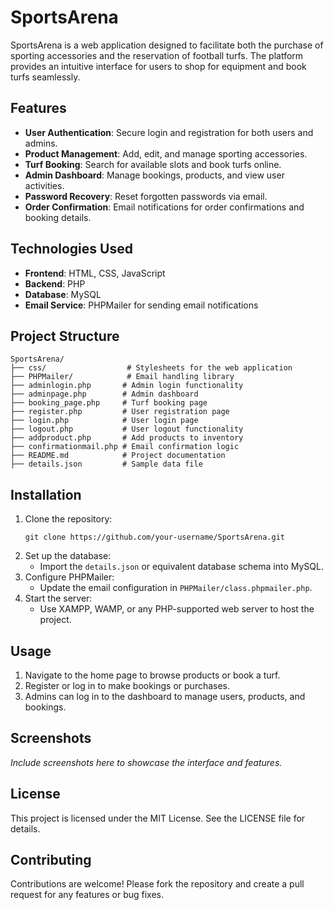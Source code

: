 # SportsArena

SportsArena is a web application designed to facilitate both the purchase of sporting accessories and the reservation of football turfs. The platform provides an intuitive interface for users to shop for equipment and book turfs seamlessly.

## Features

- **User Authentication**: Secure login and registration for both users and admins.
- **Product Management**: Add, edit, and manage sporting accessories.
- **Turf Booking**: Search for available slots and book turfs online.
- **Admin Dashboard**: Manage bookings, products, and view user activities.
- **Password Recovery**: Reset forgotten passwords via email.
- **Order Confirmation**: Email notifications for order confirmations and booking details.

## Technologies Used

- **Frontend**: HTML, CSS, JavaScript
- **Backend**: PHP
- **Database**: MySQL
- **Email Service**: PHPMailer for sending email notifications

## Project Structure

```
SportsArena/
├── css/                  # Stylesheets for the web application
├── PHPMailer/            # Email handling library
├── adminlogin.php       # Admin login functionality
├── adminpage.php        # Admin dashboard
├── booking_page.php     # Turf booking page
├── register.php         # User registration page
├── login.php            # User login page
├── logout.php           # User logout functionality
├── addproduct.php       # Add products to inventory
├── confirmationmail.php # Email confirmation logic
├── README.md            # Project documentation
├── details.json         # Sample data file
```

## Installation

1. Clone the repository:
   ```
   git clone https://github.com/your-username/SportsArena.git
   ```
2. Set up the database:
   - Import the `details.json` or equivalent database schema into MySQL.
3. Configure PHPMailer:
   - Update the email configuration in `PHPMailer/class.phpmailer.php`.
4. Start the server:
   - Use XAMPP, WAMP, or any PHP-supported web server to host the project.

## Usage

1. Navigate to the home page to browse products or book a turf.
2. Register or log in to make bookings or purchases.
3. Admins can log in to the dashboard to manage users, products, and bookings.

## Screenshots

_Include screenshots here to showcase the interface and features._

## License

This project is licensed under the MIT License. See the LICENSE file for details.

## Contributing

Contributions are welcome! Please fork the repository and create a pull request for any features or bug fixes.